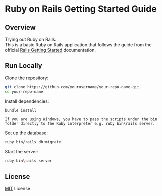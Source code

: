 # Ruby on Rails Getting Started Guide

## Overview
Trying out Ruby on Rails.<br/>
This is a basic Ruby on Rails application that follows the guide from the official [Rails Getting Started](https://guides.rubyonrails.org/getting_started.html) documentation.<br/>

## Run Locally
Clone the repository:
```bash
git clone https://github.com/yourusername/your-repo-name.git
cd your-repo-name
```

Install dependencies:
```bash
bundle install
```

`If you are using Windows, you have to pass the scripts under the bin folder directly to the Ruby interpreter e.g. ruby bin\rails server.`

Set up the database:
```bash
ruby bin/rails db:migrate
```

Start the server:
```bash
ruby bin\rails server
```

## License
[MIT](https://choosealicense.com/licenses/mit/)
License
